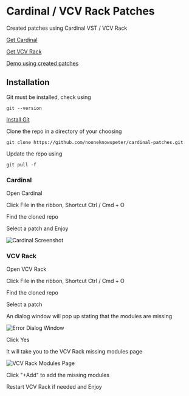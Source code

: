 # Cardinal / VCV Rack Patches

Created patches using Cardinal VST / VCV Rack

[Get Cardinal](https://github.com/DISTRHO/Cardinal)

[Get VCV Rack](https://vcvrack.com/)

[Demo using created patches](https://soundcloud.com/nooneknowspeter/epilogue)

## Installation

Git must be installed, check using
```
git --version
```

[Install Git](https://git-scm.com/book/en/v2/Getting-Started-Installing-Git)



Clone the repo in a directory of your choosing
```
git clone https://github.com/nooneknowspeter/cardinal-patches.git
```

Update the repo using
```
git pull -f
```

### Cardinal

Open Cardinal

Click File in the ribbon, Shortcut Ctrl / Cmd + O

Find the cloned repo

Select a patch and Enjoy

![Cardinal Screenshot](https://i.imgur.com/X7p3Huw.png)

### VCV Rack

Open VCV Rack

Click File in the ribbon, Shortcut Ctrl / Cmd + O

Find the cloned repo

Select a patch

An dialog window will pop up stating that the modules are missing

![Error Dialog Window](https://i.imgur.com/RbDiB0i.png)

Click Yes

It will take you to the VCV Rack missing modules page

![VCV Rack Modules Page](https://i.imgur.com/2QsYPHE.png)

Click "+Add" to add the missing modules

Restart VCV Rack if needed and Enjoy
